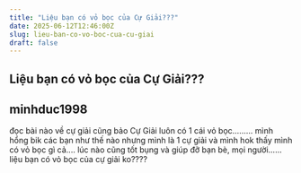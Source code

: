 ```yaml
---
title: "Liệu bạn có vỏ bọc của Cự Giải???"
date: 2025-06-12T12:46:00Z
slug: lieu-ban-co-vo-boc-cua-cu-giai
draft: false
---
```


## Liệu bạn có vỏ bọc của Cự Giải???

## minhduc1998

đọc bài nào về cự giải cũng bảo Cự Giải luôn có 1 cái vỏ bọc.........
mình hổng bik các bạn như thế nào nhưng mình là 1 cự giải và mình hok thấy mình có vỏ bọc gì cả....
lúc nào cũng tốt bụng và giúp đỡ bạn bè, mọi người......
liệu bạn có vỏ bọc của cự giải ko????